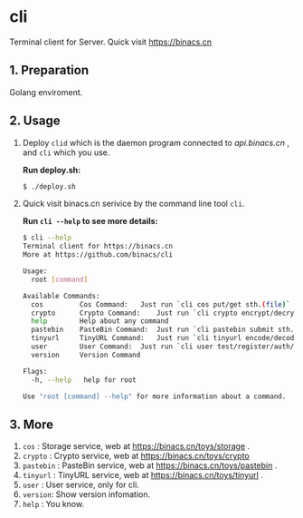 # cli
Terminal client for Server. Quick visit https://binacs.cn

## 1. Preparation

Golang enviroment.

## 2. Usage

1.  Deploy `clid` which is the daemon program connected to *api.binacs.cn* , and `cli` which you use.

    **Run deploy.sh:**

    ```sh
    $ ./deploy.sh
    ```

2.  Quick visit binacs.cn serivice by the command line tool `cli`.

    **Run `cli --help` to see more details:**

    ```sh
    $ cli --help
    Terminal client for https://binacs.cn
    More at https://github.com/binacs/cli
    
    Usage:
      root [command]
    
    Available Commands:
      cos         Cos Command:	 Just run `cli cos put/get sth.(file)`
      crypto      Crypto Command:	 Just run `cli crypto encrypt/decrypt BASE64/AES/DES sth.(string)`
      help        Help about any command
      pastebin    PasteBin Command:	 Just run `cli pastebin submit sth.(file)`
      tinyurl     TinyURL Command:	 Just run `cli tinyurl encode/decode sth.`
      user        User Command:	 Just run `cli user test/register/auth/refresh/info`
      version     Version Command
    
    Flags:
      -h, --help   help for root
    
    Use "root [command] --help" for more information about a command.
    ```

## 3. More

1.  `cos` : Storage service, web at https://binacs.cn/toys/storage .
2.  `crypto` : Crypto service, web at https://binacs.cn/toys/crypto
3.  `pastebin` : PasteBin service, web at https://binacs.cn/toys/pastebin .
4.  `tinyurl` : TinyURL service, web at https://binacs.cn/toys/tinyurl .
5.  `user` : User service, only for cli.
6.  `version`: Show version infomation.
7.  `help` : You know.
